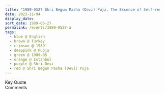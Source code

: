 ```yaml
---
title: "1989-0527 Śhrī Begum Pasha (Devī) Pūjā, The Essence of Self-respect, Flat of Carla Mottino, Pakel Apt. 2, Birinci Cadde 30, Arnavutkoy, Istanbul, Turkey"
date: 2023-11-04
display_date: 
sort_date: 1989-05-27
permalink: /events/1989-0527-a
tags:
  - blue @ English
  - brown @ Turkey
  - crimson @ 1989
  - deeppink @ Pubja
  - green @ 1989-05
  - orange @ Istanbul
  - purple @ Shri Devi
  - red @ Shri Begum Pasha (Devi) Puja
---
```


<wave-list>
  <list-title color="green" width="75">Key Quote</list-title>
  <list-item color="BlanchedAlmond"  width="200"></list-item>
  <list-item color="Lavender"></list-item>
  <list-item color="BlanchedAlmond"></list-item>
</wave-list>

<br>

<wave-list>
  <list-title color="green" width="75">Comments</list-title>
  <list-item color="BlanchedAlmond"  width="200"></list-item>
  <list-item color="Lavender"></list-item>
  <list-item color="BlanchedAlmond"></list-item>
</wave-list>